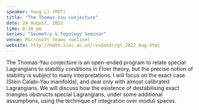 ```yaml
---
speaker: Yang Li (MIT)
title: "The Thomas-Yau conjecture"
date: 24 August, 2022
time: 6:30 pm
series: "Geometry & Topology Seminar"
venue: Microsoft Teams (online)
website: http://math.iisc.ac.in/~vvdatar/gt_2022_Aug.html
---
```


The Thomas-Yau conjecture is an open-ended program to relate special Lagrangians 
to stability conditions in Floer theory, but the precise notion of stability is 
subject to many interpretations. I will focus on the exact case (Stein Calabi-Yau manifolds), 
and deal only with almost calibrated Lagrangians. We will discuss how the existence of 
destabilising exact triangles obstructs special Lagrangians, under some additional assumptions, 
using the technique of integration over moduli spaces.
